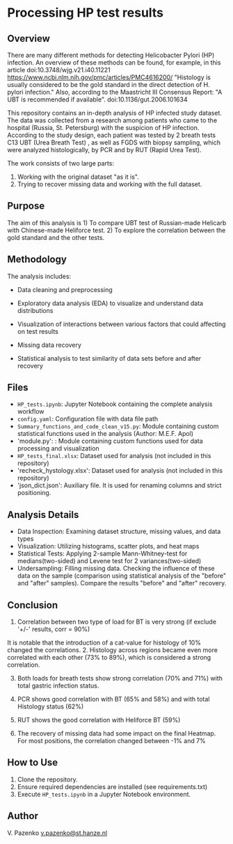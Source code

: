 # Processing HP test results

## Overview
There are many different methods for detecting Helicobacter Pylori (HP) infection. An overview of these methods can be found, for example, in this article doi:10.3748/wjg.v21.i40.11221 https://www.ncbi.nlm.nih.gov/pmc/articles/PMC4616200/ "Histology is usually considered to be the gold standard in the direct detection of H. pylori infection."
Also, according to the Maastricht III Consensus Report: "A UBT is recommended if available". doi:10.1136/gut.2006.101634

This repository contains an in-depth analysis of HP infected study dataset. The data was collected from a research among patients who came to the hospital (Russia, St. Petersburg)  with the suspicion of HP infection.
According to the study design, each patient was tested by 2 breath tests C13 UBT (Urea Breath Test) , as well as FGDS with biopsy sampling, which were analyzed histologically, by PCR and by RUT (Rapid Urea Test).

The work consists of two large parts:
1. Working with the original dataset "as it is".
2. Trying to recover missing data and working with the full dataset.

## Purpose
The aim of this analysis is 1) To compare UBT test of Russian-made Helicarb with Chinese-made Heliforce test. 2) To explore the correlation between the gold standard and the other tests.

## Methodology
The analysis includes:
- Data cleaning and preprocessing
- Exploratory data analysis (EDA) to visualize and understand data distributions
- Visualization of interactions between various factors that could affecting on test results

- Missing data recovery 
- Statistical analysis to test similarity of data sets before and after recovery

## Files
- `HP_tests.ipynb`: Jupyter Notebook containing the complete analysis workflow
- `config.yaml`: Configuration file with data file path
- `Summary_functions_and_code_clean_v15.py`: Module containing custom statistical functions used in the analysis (Author: M.E.F. Apol)
- 'module.py': : Module containing custom functions used for data processing and visualization 
- `HP_tests_final.xlsx`: Dataset used for analysis (not included in this repository)
- 'recheck_hystology.xlsx': Dataset used for analysis (not included in this repository)
- 'json_dict.json': Auxiliary file. It is used for renaming columns and strict positioning.

## Analysis Details
- Data Inspection: Examining dataset structure, missing values, and data types
- Visualization: Utilizing histograms, scatter plots, and heat maps
- Statistical Tests: Applying 2-sample Mann-Whitney-test for medians(two-sided) and Levene test for 2 variances(two-sided)
- Undersampling: Filling missing data. Checking the influence of these data on the sample (comparison using statistical analysis of the "before" and "after" samples). Compare the results "before" and "after" recovery.

## Conclusion

1. Correlation between two type of load for BT is very strong (if exclude '+/-' results, corr = 90%)

It is notable that the introduction of a cat-value for histology of 10% changed the correlations. 
2. Histology across regions became even more correlated with each other (73% to 89%), which is considered a strong correlation.

3. Both loads for breath tests show strong correlation (70% and 71%) with total gastric infection status.

4. PCR shows good correlation with BT (65% and 58%) and with total Histology status (62%) 

5. RUT shows the good correlation with Heliforce BT (59%)
   
6. The recovery of missing data had some impact on the final Heatmap. For most positions, the correlation changed between -1% and 7%

## How to Use
1. Clone the repository.
2. Ensure required dependencies are installed (see requirements.txt)
3. Execute `HP_tests.ipynb` in a Jupyter Notebook environment.

## Author
V. Pazenko v.pazenko@st.hanze.nl
